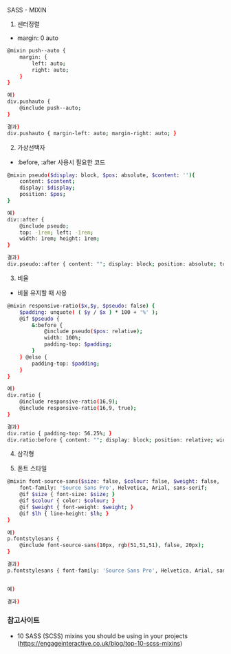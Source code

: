 SASS - MIXIN

1. 센터정렬
- margin: 0 auto

```sh
@mixin push--auto {
    margin: { 
        left: auto;
        right: auto;
    }
}

예)
div.pushauto {
	@include push--auto;
}

결과)
div.pushauto { margin-left: auto; margin-right: auto; }
```

2. 가상선택자
- :before, :after 사용시 필요한 코드

```sh
@mixin pseudo($display: block, $pos: absolute, $content: ''){
    content: $content;
    display: $display;
    position: $pos;
}

예)
div::after {
    @include pseudo;
    top: -1rem; left: -1rem;
    width: 1rem; height: 1rem;
}

결과)
div.pseudo::after { content: ""; display: block; position: absolute; top: -1rem; left: -1rem; width: 1rem; height: 1rem; }
```

3. 비율
- 비율 유지할 때 사용

```sh
@mixin responsive-ratio($x,$y, $pseudo: false) {
    $padding: unquote( ( $y / $x ) * 100 + '%' );
    @if $pseudo {
        &:before {
            @include pseudo($pos: relative);
            width: 100%;
            padding-top: $padding;
        }
    } @else {
        padding-top: $padding;
    }
}

예)
div.ratio {
    @include responsive-ratio(16,9); 
    @include responsive-ratio(16,9, true); 
}

결과)
div.ratio { padding-top: 56.25%; }
div.ratio:before { content: ""; display: block; position: relative; width: 100%; padding-top: 56.25%; }
```

4. 삼각형


5. 폰트 스타일

```sh
@mixin font-source-sans($size: false, $colour: false, $weight: false,  $lh: false) {
    font-family: 'Source Sans Pro', Helvetica, Arial, sans-serif;
    @if $size { font-size: $size; }
    @if $colour { color: $colour; }
    @if $weight { font-weight: $weight; }
    @if $lh { line-height: $lh; }
}

예)
p.fontstylesans {
    @include font-source-sans(10px, rgb(51,51,51), false, 20px);
}

결과)
p.fontstylesans { font-family: 'Source Sans Pro', Helvetica, Arial, sans-serif; font-size: 10px; color: #333333; line-height: 20px;}
```




















```sh

예)

결과)

```

### 참고사이트
- 10 SASS (SCSS) mixins you should be using in your projects (https://engageinteractive.co.uk/blog/top-10-scss-mixins)
